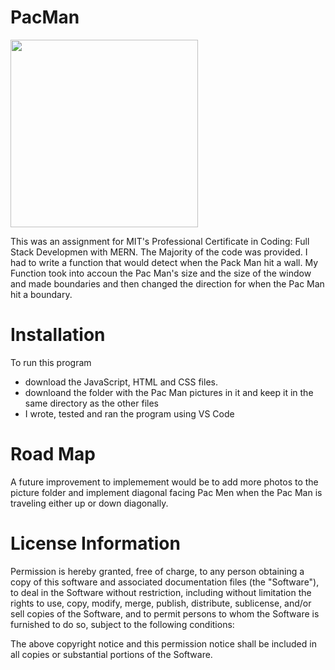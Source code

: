 # PacMan
<img src="bostonMapScreenshot.JPG" width='300'/>

This was an assignment for MIT's Professional Certificate in Coding: Full Stack Developmen with MERN. The Majority of the code was provided. I had to write a function that would detect when the Pack Man hit a wall. My Function took into accoun the Pac Man's size and the size of the window and made boundaries and then changed the direction for when the Pac Man hit a boundary.

# Installation
To run this program
- download the JavaScript, HTML and CSS files.
- downloand the folder with the Pac Man pictures in it and keep it in the same directory as   the other files
- I wrote, tested and ran the program using VS Code

# Road Map

A future improvement to implemement would be to add more photos to the picture folder and implement diagonal facing Pac Men when the Pac Man is traveling either up or down diagonally.

# License Information

Permission is hereby granted, free of charge, to any person obtaining a copy of this software and associated documentation files (the "Software"), to deal in the Software without restriction, including without limitation the rights to use, copy, modify, merge, publish, distribute, sublicense, and/or sell copies of the Software, and to permit persons to whom the Software is furnished to do so, subject to the following conditions:

The above copyright notice and this permission notice shall be included in all copies or substantial portions of the Software.
